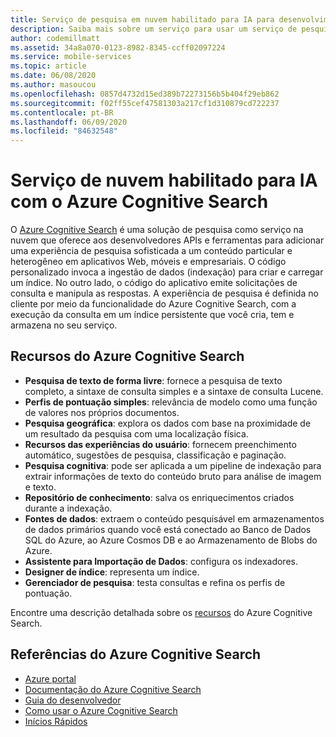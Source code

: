 ```yaml
---
title: Serviço de pesquisa em nuvem habilitado para IA para desenvolvimento de aplicativos móveis usando o Azure Cognitive Search
description: Saiba mais sobre um serviço para usar um serviço de pesquisa em nuvem habilitada para IA para o desenvolvimento de aplicativos móveis.
author: codemillmatt
ms.assetid: 34a8a070-0123-8982-8345-ccff02097224
ms.service: mobile-services
ms.topic: article
ms.date: 06/08/2020
ms.author: masoucou
ms.openlocfilehash: 0857d4732d15ed389b72273156b5b404f29eb862
ms.sourcegitcommit: f02ff55cef47581303a217cf1d310879cd722237
ms.contentlocale: pt-BR
ms.lasthandoff: 06/09/2020
ms.locfileid: "84632548"
---
```

# <a name="ai-powered-cloud-service-with-azure-cognitive-search"></a>Serviço de nuvem habilitado para IA com o Azure Cognitive Search

O [Azure Cognitive Search](https://azure.microsoft.com/services/search/) é uma solução de pesquisa como serviço na nuvem que oferece aos desenvolvedores APIs e ferramentas para adicionar uma experiência de pesquisa sofisticada a um conteúdo particular e heterogêneo em aplicativos Web, móveis e empresariais. O código personalizado invoca a ingestão de dados (indexação) para criar e carregar um índice. No outro lado, o código do aplicativo emite solicitações de consulta e manipula as respostas. A experiência de pesquisa é definida no cliente por meio da funcionalidade do Azure Cognitive Search, com a execução da consulta em um índice persistente que você cria, tem e armazena no seu serviço.

## <a name="azure-cognitive-search-features"></a>Recursos do Azure Cognitive Search

- **Pesquisa de texto de forma livre**: fornece a pesquisa de texto completo, a sintaxe de consulta simples e a sintaxe de consulta Lucene.
- **Perfis de pontuação simples**: relevância de modelo como uma função de valores nos próprios documentos.
- **Pesquisa geográfica**: explora os dados com base na proximidade de um resultado da pesquisa com uma localização física.
- **Recursos das experiências do usuário**: fornecem preenchimento automático, sugestões de pesquisa, classificação e paginação.
- **Pesquisa cognitiva**: pode ser aplicada a um pipeline de indexação para extrair informações de texto do conteúdo bruto para análise de imagem e texto.
- **Repositório de conhecimento**: salva os enriquecimentos criados durante a indexação.
- **Fontes de dados**: extraem o conteúdo pesquisável em armazenamentos de dados primários quando você está conectado ao Banco de Dados SQL do Azure, ao Azure Cosmos DB e ao Armazenamento de Blobs do Azure.
- **Assistente para Importação de Dados**: configura os indexadores. 
- **Designer de índice**: representa um índice. 
- **Gerenciador de pesquisa**: testa consultas e refina os perfis de pontuação.

Encontre uma descrição detalhada sobre os [recursos](/azure/search/search-what-is-azure-search#feature-descriptions) do Azure Cognitive Search.

## <a name="azure-cognitive-search-references"></a>Referências do Azure Cognitive Search

- [Azure portal](https://portal.azure.com) 
- [Documentação do Azure Cognitive Search](/azure/search/)
- [Guia do desenvolvedor](https://azure.microsoft.com/resources/iot-developers-guide/)
- [Como usar o Azure Cognitive Search](/azure/search/search-what-is-azure-search#how-to-use-azure-cognitive-search)
- [Inícios Rápidos](/azure/search/search-create-service-portal)

 